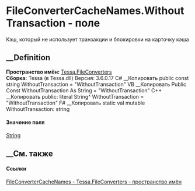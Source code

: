 # FileConverterCacheNames.WithoutTransaction - поле
Кэш, который не использует транзакции и блокировки на карточку кэша
## __Definition
 **Пространство имён:** [Tessa.FileConverters](N_Tessa_FileConverters.htm)  
 **Сборка:** Tessa (в Tessa.dll) Версия: 3.6.0.17
C# __Копировать
     public const string WithoutTransaction = "WithoutTransaction"
VB __Копировать
     Public Const WithoutTransaction As String = "WithoutTransaction"
C++ __Копировать
     public:
    literal String^ WithoutTransaction = "WithoutTransaction"
F# __Копировать
     static val mutable WithoutTransaction: string
#### Значение поля
[String](https://learn.microsoft.com/dotnet/api/system.string)
##  __См. также
#### Ссылки
[FileConverterCacheNames -
](T_Tessa_FileConverters_FileConverterCacheNames.htm)
[Tessa.FileConverters - пространство имён](N_Tessa_FileConverters.htm)
